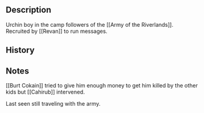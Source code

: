## Description
Urchin boy in the camp followers of the [[Army of the Riverlands]]. Recruited by [[Revan]] to run messages.

## History


## Notes
[[Burt Cokain]] tried to give him enough money to get him killed by the other kids but [[Cahirub]] intervened.

Last seen still traveling with the army.